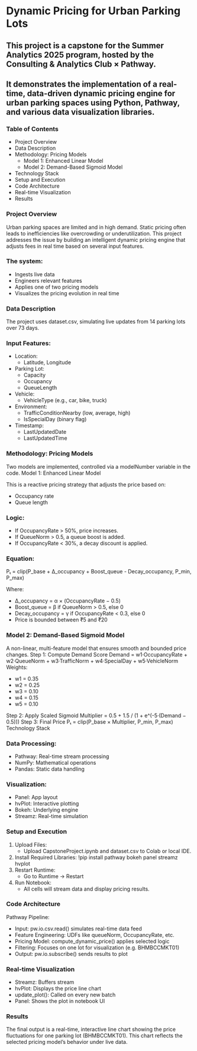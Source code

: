 # Dynamic Pricing for Urban Parking Lots

## This project is a capstone for the Summer Analytics 2025 program, hosted by the Consulting & Analytics Club × Pathway. 
## It demonstrates the implementation of a real-time, data-driven dynamic pricing engine for urban parking spaces using Python, Pathway, and various data visualization libraries.

### Table of Contents

- Project Overview
- Data Description
- Methodology: Pricing Models
  - Model 1: Enhanced Linear Model
  - Model 2: Demand-Based Sigmoid Model
- Technology Stack
- Setup and Execution
- Code Architecture
- Real-time Visualization
- Results

### Project Overview

Urban parking spaces are limited and in high demand. Static pricing often leads to inefficiencies like overcrowding or underutilization. 
This project addresses the issue by building an intelligent dynamic pricing engine that adjusts fees in real time based on several input features.


### The system:
- Ingests live data
- Engineers relevant features
- Applies one of two pricing models
- Visualizes the pricing evolution in real time

### Data Description

The project uses dataset.csv, simulating live updates from 14 parking lots over 73 days.


### Input Features:
- Location:
  - Latitude, Longitude
- Parking Lot:
  - Capacity
  - Occupancy
  - QueueLength
- Vehicle:
  - VehicleType (e.g., car, bike, truck)
- Environment:
  - TrafficConditionNearby (low, average, high)
  - IsSpecialDay (binary flag)
- Timestamp:
  - LastUpdatedDate
  - LastUpdatedTime

### Methodology: Pricing Models
Two models are implemented, controlled via a modelNumber variable in the code.
Model 1: Enhanced Linear Model

This is a reactive pricing strategy that adjusts the price based on:
- Occupancy rate
- Queue length


### Logic:
- If OccupancyRate > 50%, price increases.
- If QueueNorm > 0.5, a queue boost is added.
- If OccupancyRate < 30%, a decay discount is applied.

### Equation:
Pₜ = clip(P_base + Δ_occupancy + Boost_queue - Decay_occupancy, P_min, P_max)

Where:
- Δ_occupancy = α × (OccupancyRate − 0.5)
- Boost_queue = β if QueueNorm > 0.5, else 0
- Decay_occupancy = γ if OccupancyRate < 0.3, else 0
- Price is bounded between ₹5 and ₹20

### Model 2: Demand-Based Sigmoid Model
A non-linear, multi-feature model that ensures smooth and bounded price changes.
Step 1: Compute Demand Score
Demand = w1·OccupancyRate + w2·QueueNorm + w3·TrafficNorm + w4·SpecialDay + w5·VehicleNorm
Weights:

- w1 = 0.35
- w2 = 0.25
- w3 = 0.10
- w4 = 0.15
- w5 = 0.10

Step 2: Apply Scaled Sigmoid
Multiplier = 0.5 + 1.5 / (1 + e^(-5·(Demand − 0.5)))
Step 3: Final Price
Pₜ = clip(P_base × Multiplier, P_min, P_max)
Technology Stack

### Data Processing:
- Pathway: Real-time stream processing
- NumPy: Mathematical operations
- Pandas: Static data handling

### Visualization:
- Panel: App layout
- hvPlot: Interactive plotting
- Bokeh: Underlying engine
- Streamz: Real-time simulation

### Setup and Execution

1. Upload Files:
   - Upload CapstoneProject.ipynb and dataset.csv to Colab or local IDE.
2. Install Required Libraries:
   !pip install pathway bokeh panel streamz hvplot
3. Restart Runtime:
   - Go to Runtime → Restart
4. Run Notebook:
   - All cells will stream data and display pricing results.

### Code Architecture

Pathway Pipeline:
- Input: pw.io.csv.read() simulates real-time data feed
- Feature Engineering: UDFs like queueNorm, OccupancyRate, etc.
- Pricing Model: compute_dynamic_price() applies selected logic
- Filtering: Focuses on one lot for visualization (e.g. BHMBCCMKT01)
- Output: pw.io.subscribe() sends results to plot

### Real-time Visualization

- Streamz: Buffers stream
- hvPlot: Displays the price line chart
- update_plot(): Called on every new batch
- Panel: Shows the plot in notebook UI

### Results

The final output is a real-time, interactive line chart showing the price fluctuations for one parking lot (BHMBCCMKT01). 
This chart reflects the selected pricing model’s behavior under live data.
